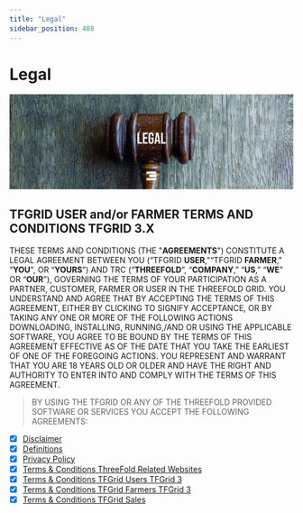 ```yaml
---
title: "Legal"
sidebar_position: 408
---
```


# Legal

![legal](./img/legal.jpg)

## TFGRID USER and/or FARMER TERMS AND CONDITIONS TFGRID 3.X

THESE TERMS AND CONDITIONS (THE "**AGREEMENTS**") CONSTITUTE A LEGAL AGREEMENT BETWEEN YOU (“TFGRID **USER**,"“TFGRID **FARMER**," “**YOU**", OR “**YOURS**”) AND TRC (“**THREEFOLD**”, “**COMPANY**,” “**US**,” “**WE**” OR “**OUR**”), GOVERNING THE TERMS OF YOUR PARTICIPATION AS A PARTNER, CUSTOMER, FARMER OR USER IN THE THREEFOLD GRID. YOU UNDERSTAND AND AGREE THAT BY ACCEPTING THE TERMS OF THIS AGREEMENT, EITHER BY CLICKING TO SIGNIFY ACCEPTANCE, OR BY TAKING ANY ONE OR MORE OF THE FOLLOWING ACTIONS DOWNLOADING, INSTALLING, RUNNING,/AND OR USING THE APPLICABLE SOFTWARE, YOU AGREE TO BE BOUND BY THE TERMS OF THIS AGREEMENT EFFECTIVE AS OF THE DATE THAT YOU TAKE THE EARLIEST OF ONE OF THE FOREGOING ACTIONS. YOU REPRESENT AND WARRANT THAT YOU ARE 18 YEARS OLD OR OLDER AND HAVE THE RIGHT AND AUTHORITY TO ENTER INTO AND COMPLY WITH THE TERMS OF THIS AGREEMENT.

> BY USING THE TFGRID OR ANY OF THE THREEFOLD PROVIDED SOFTWARE OR SERVICES YOU ACCEPT THE FOLLOWING AGREEMENTS:

- [X] [Disclaimer](./disclaimer)
- [X] [Definitions](./definitions_legal)
- [X] [Privacy Policy](./privacypolicy)
- [X] [Terms & Conditions ThreeFold Related Websites](./terms_conditions_toc/terms_conditions_websites)
- [X] [Terms & Conditions TFGrid Users TFGrid 3](./terms_conditions_toc/terms_conditions_griduser)
- [X] [Terms & Conditions TFGrid Farmers TFGrid 3](./terms_conditions_toc/terms_conditions_farmer3)
- [X] [Terms & Conditions TFGrid Sales](./terms_conditions_toc/terms_conditions_sales)
